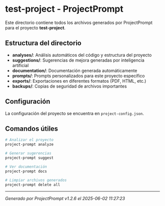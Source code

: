 # test-project - ProjectPrompt

Este directorio contiene todos los archivos generados por ProjectPrompt para el proyecto **test-project**.

## Estructura del directorio

- **analyses/**: Análisis automáticos del código y estructura del proyecto
- **suggestions/**: Sugerencias de mejora generadas por inteligencia artificial
- **documentation/**: Documentación generada automáticamente
- **prompts/**: Prompts personalizados para este proyecto específico
- **exports/**: Exportaciones en diferentes formatos (PDF, HTML, etc.)
- **backups/**: Copias de seguridad de archivos importantes

## Configuración

La configuración del proyecto se encuentra en `project-config.json`.

## Comandos útiles

```bash
# Analizar el proyecto
project-prompt analyze

# Generar sugerencias
project-prompt suggest

# Ver documentación
project-prompt docs

# Limpiar archivos generados
project-prompt delete all
```

---
*Generado por ProjectPrompt v1.2.6 el 2025-06-02 11:27:23*
